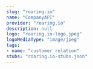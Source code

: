 ```yaml
---
slug: "roaring-io"
name: "CompanyAPI"
provider: "roaring.io"
description: null
logo: "roaring.io-logo.jpeg"
logoMediaType: "image/jpeg"
tags:
- name: "customer_relation"
stubs: "roaring.io-stubs.json"
---
```

